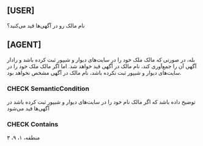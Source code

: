 ﻿## [USER]
نام مالک رو در آگهی‌ها قید می‌کنید؟

## [AGENT]
بله، در صورتی که مالک ملک خود را در سایت‌های دیوار و شیپور ثبت کرده باشد و رادار آگهی آن را جمع‌آوری کند، نام مالک در آگهی قید خواهد شد. اما اگر مالک ملک خود را در سایت‌های دیوار و شیپور ثبت نکرده باشد، نام مالک در آگهی مشخص نخواهد بود.

### CHECK SemanticCondition
توضیح داده باشد که اگر مالک نام خود را در سایت‌های دیوار و شیپور ثبت کرده باشد در آگهی‌ها قید می‌شود
 
### CHECK Contains
منطقه، ۱، ۹، ۳